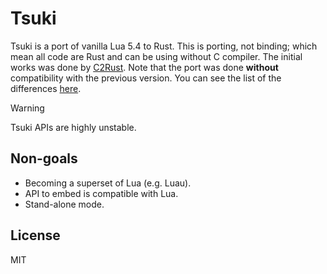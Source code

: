 # Tsuki

Tsuki is a port of vanilla Lua 5.4 to Rust. This is porting, not binding; which mean all code are Rust and can be using without C compiler. The initial works was done by [C2Rust](https://github.com/immunant/c2rust). Note that the port was done **without** compatibility with the previous version. You can see the list of the differences [here](https://www.lua.org/manual/5.4/manual.html#8).

> [!WARNING]
> Tsuki APIs are highly unstable.

## Non-goals

- Becoming a superset of Lua (e.g. Luau).
- API to embed is compatible with Lua.
- Stand-alone mode.

## License

MIT
